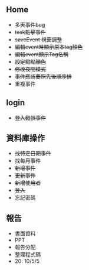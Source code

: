 ## Home
- ~~多天事件bug~~
- ~~task點擊事件~~
- ~~saveEvent 視窗調整~~
- ~~編輯event時顯示原本tag顏色~~
- ~~編輯event顯示Tag名稱~~
- ~~設定點點顏色~~
- ~~修改夜間模式~~
- ~~事件應該要照先後順序排~~
- 重複事件

## login
- ~~登入錯誤事件~~

## 資料庫操作
- ~~找特定日期事件~~
- ~~找每月事件~~
- ~~新增事件~~
- ~~更新事件~~
- ~~新增使用者~~
- ~~登入~~
- 忘記密碼

## 報告
- 書面資料
- PPT
- 報告分配
- 整理程式碼
- 20: 10/5/5
